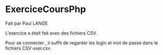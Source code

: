 # ExerciceCoursPhp

Fait par Paul LANGE 

L'exercice a était fait avec des fichiers CSV.

Pour se connecter , il suffit de regarder les login et mot de passe dans le fichiers CSV user.csv
